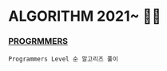 # ALGORITHM 2021~ 👩‍💻

### [PROGRMMERS][1link]

[1link]:https://github.com/kimhyeyun/Alogrithm/tree/main/PROGRAMMERS
``` 
Programmers Level 순 알고리즈 풀이
```

